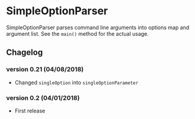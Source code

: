 # SimpleOptionParser

SimpleOptionParser parses command line arguments into options map and argument
list. See the `main()` method for the actual usage. 


## Chagelog

### version 0.21 (04/08/2018)
  * Changed `singleOption` into `singleOptionParameter`

### version 0.2 (04/01/2018)
  * First release
